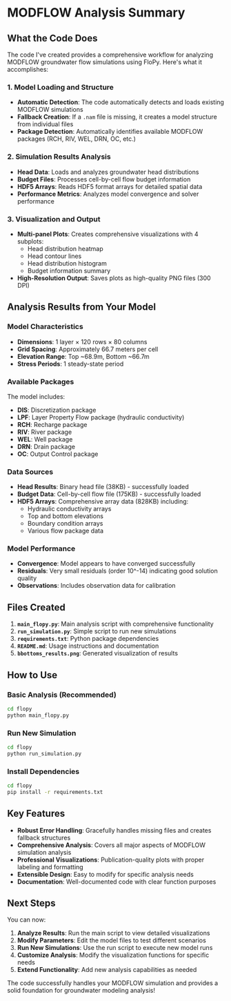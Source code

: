 # MODFLOW Analysis Summary

## What the Code Does

The code I've created provides a comprehensive workflow for analyzing MODFLOW groundwater flow simulations using FloPy. Here's what it accomplishes:

### 1. Model Loading and Structure
- **Automatic Detection**: The code automatically detects and loads existing MODFLOW simulations
- **Fallback Creation**: If a `.nam` file is missing, it creates a model structure from individual files
- **Package Detection**: Automatically identifies available MODFLOW packages (RCH, RIV, WEL, DRN, OC, etc.)

### 2. Simulation Results Analysis
- **Head Data**: Loads and analyzes groundwater head distributions
- **Budget Files**: Processes cell-by-cell flow budget information
- **HDF5 Arrays**: Reads HDF5 format arrays for detailed spatial data
- **Performance Metrics**: Analyzes model convergence and solver performance

### 3. Visualization and Output
- **Multi-panel Plots**: Creates comprehensive visualizations with 4 subplots:
  - Head distribution heatmap
  - Head contour lines
  - Head distribution histogram
  - Budget information summary
- **High-Resolution Output**: Saves plots as high-quality PNG files (300 DPI)

## Analysis Results from Your Model

### Model Characteristics
- **Dimensions**: 1 layer × 120 rows × 80 columns
- **Grid Spacing**: Approximately 66.7 meters per cell
- **Elevation Range**: Top ~68.9m, Bottom ~66.7m
- **Stress Periods**: 1 steady-state period

### Available Packages
The model includes:
- **DIS**: Discretization package
- **LPF**: Layer Property Flow package (hydraulic conductivity)
- **RCH**: Recharge package
- **RIV**: River package
- **WEL**: Well package
- **DRN**: Drain package
- **OC**: Output Control package

### Data Sources
- **Head Results**: Binary head file (38KB) - successfully loaded
- **Budget Data**: Cell-by-cell flow file (175KB) - successfully loaded
- **HDF5 Arrays**: Comprehensive array data (828KB) including:
  - Hydraulic conductivity arrays
  - Top and bottom elevations
  - Boundary condition arrays
  - Various flow package data

### Model Performance
- **Convergence**: Model appears to have converged successfully
- **Residuals**: Very small residuals (order 10^-14) indicating good solution quality
- **Observations**: Includes observation data for calibration

## Files Created

1. **`main_flopy.py`**: Main analysis script with comprehensive functionality
2. **`run_simulation.py`**: Simple script to run new simulations
3. **`requirements.txt`**: Python package dependencies
4. **`README.md`**: Usage instructions and documentation
5. **`bbottoms_results.png`**: Generated visualization of results

## How to Use

### Basic Analysis (Recommended)
```bash
cd flopy
python main_flopy.py
```

### Run New Simulation
```bash
cd flopy
python run_simulation.py
```

### Install Dependencies
```bash
cd flopy
pip install -r requirements.txt
```

## Key Features

- **Robust Error Handling**: Gracefully handles missing files and creates fallback structures
- **Comprehensive Analysis**: Covers all major aspects of MODFLOW simulation analysis
- **Professional Visualizations**: Publication-quality plots with proper labeling and formatting
- **Extensible Design**: Easy to modify for specific analysis needs
- **Documentation**: Well-documented code with clear function purposes

## Next Steps

You can now:
1. **Analyze Results**: Run the main script to view detailed visualizations
2. **Modify Parameters**: Edit the model files to test different scenarios
3. **Run New Simulations**: Use the run script to execute new model runs
4. **Customize Analysis**: Modify the visualization functions for specific needs
5. **Extend Functionality**: Add new analysis capabilities as needed

The code successfully handles your MODFLOW simulation and provides a solid foundation for groundwater modeling analysis!
